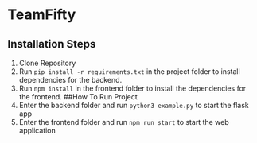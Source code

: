 # TeamFifty
## Installation Steps
1. Clone Repository
2. Run ```pip install -r requirements.txt``` in the project folder to install dependencies for the backend.
3. Run ```npm install``` in the frontend folder to install the dependencies for the frontend.
##How To Run Project
1. Enter the backend folder and run ```python3 example.py``` to start the flask app
2. Enter the frontend folder and run ```npm run start``` to start the web application
